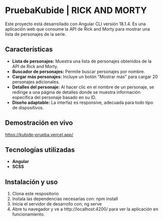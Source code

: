 # PruebaKubide | RICK AND MORTY

Este proyecto está desarrollado con Angular CLI versión 18.1.4. 
Es una aplicación web que consume la API de Rick and Morty para mostrar una lista de personajes de la serie.

## Características

- **Lista de personajes:** Muestra una lista de personajes obtenidos de la API de Rick and Morty.
- **Buscador de personajes:** Permite buscar personajes por nombre.
- **Cargar más personajes:** Incluye un botón "Mostrar más" para cargar 20 personajes adicionales.
- **Detalles del personaje:** Al hacer clic en el nombre de un personaje, se redirige a una página de detalles donde se muestra información específica del personaje basado en su ID.
- **Diseño adaptable:** La interfaz es responsive, adecuada para todo tipo de dispositivos.

## Demostración en vivo

https://kubide-prueba.vercel.app/

## Tecnologías utilizadas

- **Angular**
- **SCSS**

## Instalación y uso

1. Clona este respositorio
2. Instala las dependencias necesarias con:
 npm install
3. Inicia el servidor de desarrollo con;
 ng serve
 4. Abre tu navegador y ve a http://localhost:4200/ para ver la aplicación en funcionamiento.


